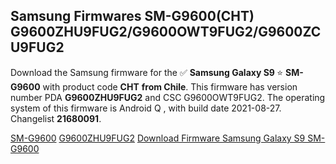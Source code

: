<h2>Samsung Firmwares SM-G9600(CHT) G9600ZHU9FUG2/G9600OWT9FUG2/G9600ZCU9FUG2</h2>
Download the Samsung firmware for the ✅ <strong>Samsung Galaxy S9 </strong> ⭐ <strong>SM-G9600</strong> with product code <strong>CHT</strong> <strong> from Chile</strong>. This firmware has version number PDA <strong>G9600ZHU9FUG2</strong> and CSC G9600OWT9FUG2. The operating system of this firmware is Android Q , with build date 2021-08-27. Changelist <strong>21680091</strong>.


[SM-G9600](https://samfirm.shop/samsung/model/SM-G9600)
[G9600ZHU9FUG2](https://samfirm.shop/samsung/pda/G9600ZHU9FUG2)
[Download Firmware Samsung Galaxy S9 SM-G9600](https://samfirm.shop/samsung/firmware/452563)
